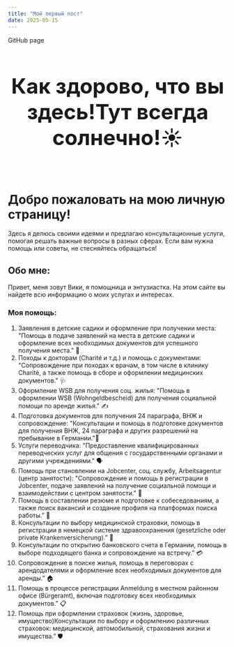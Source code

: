 ```yaml
---
title: "Мой первый пост"
date: 2025-05-15
---
```



GitHub page <header style="font-size: 24px; font-weight: bold;">

<h1>Как здорово, что вы здесь!Тут всегда солнечно!☀️

</h1>

</header>

<!--
  <<< Author notes: Viki >>>
-->
# Добро пожаловать на мою личную страницу! 

Здесь я делюсь своими идеями и предлагаю консультационные услуги, помогая решать важные вопросы в разных сферах. Если вам нужна помощь или советы, не стесняйтесь обращаться!

## Обо мне: 

Привет, меня зовут Вики, я помощница и энтузиастка. На этом сайте вы найдете всю информацию о моих услугах и интересах.

### Моя помощь: 

1. Заявления в детские садики и оформление при получении места: "Помощь в подаче заявлений на места в детские садики и оформление всех необходимых документов для успешного получения места." 📑
2. Походы к докторам (Charité и т.д.) и помощь с документами: "Сопровождение при походах к врачам, в том числе в клинику Charité, а также помощь в сборе и оформлении медицинских документов." 🩺
3. Оформление WSB для получения соц. жилья: "Помощь в оформлении WSB (Wohngeldbescheid) для получения социальной помощи по аренде жилья." ✍️
4. Подготовка документов для получения 24 параграфа, ВНЖ и сопровождение: "Консультации и помощь в подготовке документов для получения ВНЖ, 24 параграфа и других разрешений на пребывание в Германии."📝
5. Услуги переводчика: "Предоставление квалифицированных переводческих услуг для общения с государственными органами и другими учреждениями." 🗣️
6. Помощь при становлении на Jobcenter, соц. службу, Arbeitsagentur (центр занятости): "Сопровождение и помощь в регистрации в Jobcenter, подаче заявлений на получение социальной помощи и взаимодействии с центром занятости." 📖
7. Помощь в составлении резюме и подготовке к собеседованиям, а также поиск вакансий и создание профиля на платформах поиска работы.” 💼
8. Консультации по выбору медицинской страховки, помощь в регистрации в немецкой системе здравоохранения (gesetzliche oder private Krankenversicherung).” 🏥
9. Консультации по открытию банковского счета в Германии, помощь в выборе подходящего банка и сопровождение на встречу.” 💳
10. Сопровождение в поиске жилья, помощь в переговорах с арендодателями и оформление всех необходимых документов для аренды.” 🏠
11. Помощь в процессе регистрации Anmeldung  в местном районном  офисе  (Bürgeramt), включая подготовку всех необходимых документов.” 📋
12. Помощь при оформлении страховок (жизнь, здоровье, имущество)Консультации по выбору и оформлению различных страховок: медицинской, автомобильной, страхования жизни и имущества.” 🛡️

<footer>

<!--
  <<< Author notes: Footer >>>
  Add a link to get support, GitHub status page, code of conduct, license link.
-->
